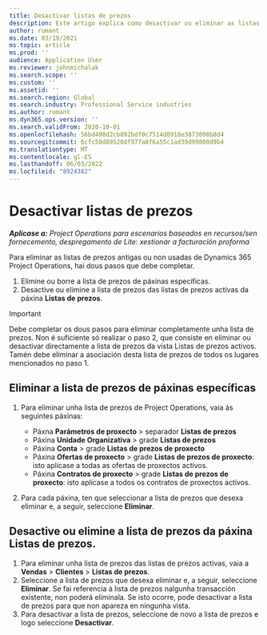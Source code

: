 ```yaml
---
title: Desactivar listas de prezos
description: Este artigo explica como desactivar ou eliminar as listas de prezos antigas ou non utilizadas.
author: rumant
ms.date: 03/19/2021
ms.topic: article
ms.prod: ''
audience: Application User
ms.reviewer: johnmichalak
ms.search.scope: ''
ms.custom: ''
ms.assetid: ''
ms.search.region: Global
ms.search.industry: Professional Service industries
ms.author: rumant
ms.dyn365.ops.version: ''
ms.search.validFrom: 2020-10-01
ms.openlocfilehash: 56bd498d2cb892bdf0c7514d0918e3873098b8d4
ms.sourcegitcommit: 6cfc50d89528df977a8f6a55c1ad39d99800d9b4
ms.translationtype: MT
ms.contentlocale: gl-ES
ms.lasthandoff: 06/03/2022
ms.locfileid: "8924382"
---
```

# <a name="deactivate-price-lists"></a>Desactivar listas de prezos 

_**Aplícase a:** Project Operations para escenarios baseados en recursos/sen fornecemento, despregamento de Lite: xestionar a facturación proforma_

Para eliminar as listas de prezos antigas ou non usadas de Dynamics 365 Project Operations, hai dous pasos que debe completar. 

1. Elimine ou borre a lista de prezos de páxinas específicas.
2. Desactive ou elimine a lista de prezos das listas de prezos activas da páxina **Listas de prezos**.

>[!IMPORTANT]
> Debe completar os dous pasos para eliminar completamente unha lista de prezos. Non é suficiente só realizar o paso 2, que consiste en eliminar ou desactivar directamente a lista de prezos da vista Listas de prezos activos. Tamén debe eliminar a asociación desta lista de prezos de todos os lugares mencionados no paso 1.

## <a name="delete-the-price-list-from-specific-pages"></a>Eliminar a lista de prezos de páxinas específicas
1. Para eliminar unha lista de prezos de Project Operations, vaia ás seguintes páxinas:  

      - Páxna **Parámetros de proxecto** > separador **Listas de prezos**
      - Páxina **Unidade Organizativa** > grade **Listas de prezos**
      - Páxina **Conta** > grade **Listas de prezos de proxecto**
      - Páxina **Ofertas de proxecto** > grade **Listas de prezos de proxecto**: isto aplícase a todas as ofertas de proxectos activos.
      - Páxina **Contratos de proxecto** > grade **Listas de prezos de proxecto**: isto aplícase a todos os contratos de proxectos activos.

 2. Para cada páxina, ten que seleccionar a lista de prezos que desexa eliminar e, a seguir, seleccione **Eliminar**. 
 
## <a name="delete-or-deactivate-the-price-list-from-the-price-lists-page"></a>Desactive ou elimine a lista de prezos da páxina Listas de prezos.
 
1. Para eliminar unha lista de prezos das listas de prezos activas, vaia a **Vendas** > **Clientes** > **Listas de prezos**. 
2. Seleccione a lista de prezos que desexa eliminar e, a seguir, seleccione **Eliminar**. Se fai referencia á lista de prezos nalgunha transacción existente, non poderá eliminala. Se isto ocorre, pode desactivar a lista de prezos para que non apareza en ningunha vista. 
3. Para desactivar a lista de prezos, seleccione de novo a lista de prezos e logo seleccione **Desactivar**.   
